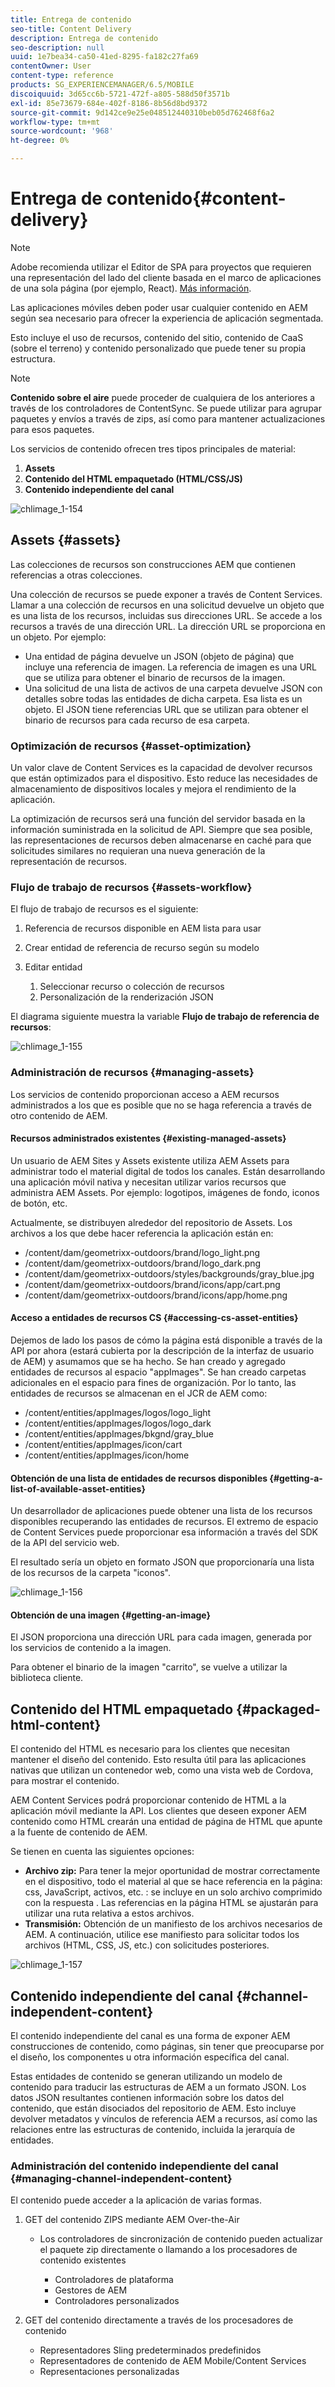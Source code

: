 ```yaml
---
title: Entrega de contenido
seo-title: Content Delivery
description: Entrega de contenido
seo-description: null
uuid: 1e7bea34-ca50-41ed-8295-fa182c27fa69
contentOwner: User
content-type: reference
products: SG_EXPERIENCEMANAGER/6.5/MOBILE
discoiquuid: 3d65cc6b-5721-472f-a805-588d50f3571b
exl-id: 85e73679-684e-402f-8186-8b56d8bd9372
source-git-commit: 9d142ce9e25e048512440310beb05d762468f6a2
workflow-type: tm+mt
source-wordcount: '968'
ht-degree: 0%

---
```


# Entrega de contenido{#content-delivery}

>[!NOTE]
>
>Adobe recomienda utilizar el Editor de SPA para proyectos que requieren una representación del lado del cliente basada en el marco de aplicaciones de una sola página (por ejemplo, React). [Más información](/help/sites-developing/spa-overview.md).

Las aplicaciones móviles deben poder usar cualquier contenido en AEM según sea necesario para ofrecer la experiencia de aplicación segmentada.

Esto incluye el uso de recursos, contenido del sitio, contenido de CaaS (sobre el terreno) y contenido personalizado que puede tener su propia estructura.

>[!NOTE]
>
>**Contenido sobre el aire** puede proceder de cualquiera de los anteriores a través de los controladores de ContentSync. Se puede utilizar para agrupar paquetes y envíos a través de zips, así como para mantener actualizaciones para esos paquetes.

Los servicios de contenido ofrecen tres tipos principales de material:

1. **Assets**
1. **Contenido del HTML empaquetado (HTML/CSS/JS)**
1. **Contenido independiente del canal**

![chlimage_1-154](assets/chlimage_1-154.png)

## Assets {#assets}

Las colecciones de recursos son construcciones AEM que contienen referencias a otras colecciones.

Una colección de recursos se puede exponer a través de Content Services. Llamar a una colección de recursos en una solicitud devuelve un objeto que es una lista de los recursos, incluidas sus direcciones URL. Se accede a los recursos a través de una dirección URL. La dirección URL se proporciona en un objeto. Por ejemplo:

* Una entidad de página devuelve un JSON (objeto de página) que incluye una referencia de imagen. La referencia de imagen es una URL que se utiliza para obtener el binario de recursos de la imagen.
* Una solicitud de una lista de activos de una carpeta devuelve JSON con detalles sobre todas las entidades de dicha carpeta. Esa lista es un objeto. El JSON tiene referencias URL que se utilizan para obtener el binario de recursos para cada recurso de esa carpeta.

### Optimización de recursos {#asset-optimization}

Un valor clave de Content Services es la capacidad de devolver recursos que están optimizados para el dispositivo. Esto reduce las necesidades de almacenamiento de dispositivos locales y mejora el rendimiento de la aplicación.

La optimización de recursos será una función del servidor basada en la información suministrada en la solicitud de API. Siempre que sea posible, las representaciones de recursos deben almacenarse en caché para que solicitudes similares no requieran una nueva generación de la representación de recursos.

### Flujo de trabajo de recursos {#assets-workflow}

El flujo de trabajo de recursos es el siguiente:

1. Referencia de recursos disponible en AEM lista para usar
1. Crear entidad de referencia de recurso según su modelo
1. Editar entidad

   1. Seleccionar recurso o colección de recursos
   1. Personalización de la renderización JSON

El diagrama siguiente muestra la variable **Flujo de trabajo de referencia de recursos**:

![chlimage_1-155](assets/chlimage_1-155.png)

### Administración de recursos {#managing-assets}

Los servicios de contenido proporcionan acceso a AEM recursos administrados a los que es posible que no se haga referencia a través de otro contenido de AEM.

#### Recursos administrados existentes {#existing-managed-assets}

Un usuario de AEM Sites y Assets existente utiliza AEM Assets para administrar todo el material digital de todos los canales. Están desarrollando una aplicación móvil nativa y necesitan utilizar varios recursos que administra AEM Assets. Por ejemplo: logotipos, imágenes de fondo, iconos de botón, etc.

Actualmente, se distribuyen alrededor del repositorio de Assets. Los archivos a los que debe hacer referencia la aplicación están en:

* /content/dam/geometrixx-outdoors/brand/logo_light.png
* /content/dam/geometrixx-outdoors/brand/logo_dark.png
* /content/dam/geometrixx-outdoors/styles/backgrounds/gray_blue.jpg
* /content/dam/geometrixx-outdoors/brand/icons/app/cart.png
* /content/dam/geometrixx-outdoors/brand/icons/app/home.png

#### Acceso a entidades de recursos CS {#accessing-cs-asset-entities}

Dejemos de lado los pasos de cómo la página está disponible a través de la API por ahora (estará cubierta por la descripción de la interfaz de usuario de AEM) y asumamos que se ha hecho. Se han creado y agregado entidades de recursos al espacio &quot;appImages&quot;. Se han creado carpetas adicionales en el espacio para fines de organización. Por lo tanto, las entidades de recursos se almacenan en el JCR de AEM como:

* /content/entities/appImages/logos/logo_light
* /content/entities/appImages/logos/logo_dark
* /content/entities/appImages/bkgnd/gray_blue
* /content/entities/appImages/icon/cart
* /content/entities/appImages/icon/home

#### Obtención de una lista de entidades de recursos disponibles {#getting-a-list-of-available-asset-entities}

Un desarrollador de aplicaciones puede obtener una lista de los recursos disponibles recuperando las entidades de recursos. El extremo de espacio de Content Services puede proporcionar esa información a través del SDK de la API del servicio web.

El resultado sería un objeto en formato JSON que proporcionaría una lista de los recursos de la carpeta &quot;iconos&quot;.

![chlimage_1-156](assets/chlimage_1-156.png)

#### Obtención de una imagen {#getting-an-image}

El JSON proporciona una dirección URL para cada imagen, generada por los servicios de contenido a la imagen.

Para obtener el binario de la imagen &quot;carrito&quot;, se vuelve a utilizar la biblioteca cliente.

## Contenido del HTML empaquetado {#packaged-html-content}

El contenido del HTML es necesario para los clientes que necesitan mantener el diseño del contenido. Esto resulta útil para las aplicaciones nativas que utilizan un contenedor web, como una vista web de Cordova, para mostrar el contenido.

AEM Content Services podrá proporcionar contenido de HTML a la aplicación móvil mediante la API. Los clientes que deseen exponer AEM contenido como HTML crearán una entidad de página de HTML que apunte a la fuente de contenido de AEM.

Se tienen en cuenta las siguientes opciones:

* **Archivo zip:** Para tener la mejor oportunidad de mostrar correctamente en el dispositivo, todo el material al que se hace referencia en la página: css, JavaScript, activos, etc. : se incluye en un solo archivo comprimido con la respuesta . Las referencias en la página HTML se ajustarán para utilizar una ruta relativa a estos archivos.
* **Transmisión:** Obtención de un manifiesto de los archivos necesarios de AEM. A continuación, utilice ese manifiesto para solicitar todos los archivos (HTML, CSS, JS, etc.) con solicitudes posteriores.

![chlimage_1-157](assets/chlimage_1-157.png)

## Contenido independiente del canal {#channel-independent-content}

El contenido independiente del canal es una forma de exponer AEM construcciones de contenido, como páginas, sin tener que preocuparse por el diseño, los componentes u otra información específica del canal.

Estas entidades de contenido se generan utilizando un modelo de contenido para traducir las estructuras de AEM a un formato JSON. Los datos JSON resultantes contienen información sobre los datos del contenido, que están disociados del repositorio de AEM. Esto incluye devolver metadatos y vínculos de referencia AEM a recursos, así como las relaciones entre las estructuras de contenido, incluida la jerarquía de entidades.

### Administración del contenido independiente del canal {#managing-channel-independent-content}

El contenido puede acceder a la aplicación de varias formas.

1. GET del contenido ZIPS mediante AEM Over-the-Air

   * Los controladores de sincronización de contenido pueden actualizar el paquete zip directamente o llamando a los procesadores de contenido existentes

      * Controladores de plataforma
      * Gestores de AEM
      * Controladores personalizados

1. GET del contenido directamente a través de los procesadores de contenido

   * Representadores Sling predeterminados predefinidos
   * Representadores de contenido de AEM Mobile/Content Services
   * Representaciones personalizadas
